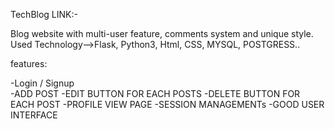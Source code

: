 TechBlog LINK:-

Blog website with multi-user feature, comments system and unique style.
Used Technology-->Flask, Python3, Html, CSS, MYSQL, POSTGRESS..

features:

-Login / Signup  
-ADD POST
-EDIT BUTTON FOR EACH POSTS
-DELETE BUTTON FOR EACH POST
-PROFILE VIEW PAGE
-SESSION MANAGEMENTs
-GOOD USER INTERFACE
